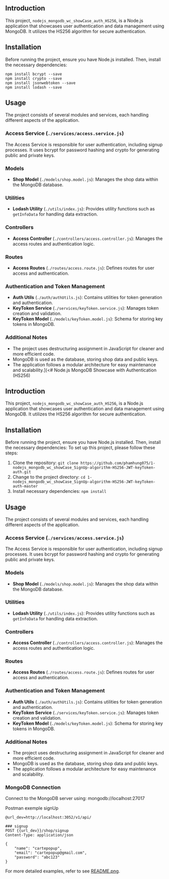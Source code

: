 ## Introduction

This project, `nodejs_mongodb_wc_showCase_auth_HS256`, is a Node.js application that showcases user authentication and data management using MongoDB. It utilizes the HS256 algorithm for secure authentication.

## Installation

Before running the project, ensure you have Node.js installed. Then, install the necessary dependencies:


``` 
npm install bcrypt --save 
npm install crypto --save    
npm install jsonwebtoken --save 
npm install lodash --save
````

## Usage

The project consists of several modules and services, each handling different aspects of the application.

### Access Service (`./services/access.service.js`)

The Access Service is responsible for user authentication, including signup processes. It uses bcrypt for password hashing and crypto for generating public and private keys.

### Models

- **Shop Model** (`./models/shop.model.js`): Manages the shop data within the MongoDB database.

### Utilities

- **Lodash Utility** (`./utils/index.js`): Provides utility functions such as `getInfoData` for handling data extraction.

### Controllers

- **Access Controller** (`./controllers/access.controller.js`): Manages the access routes and authentication logic.

### Routes

- **Access Routes** (`./routes/access.route.js`): Defines routes for user access and authentication.

### Authentication and Token Management

- **Auth Utils** (`./auth/authUtils.js`): Contains utilities for token generation and authentication.
- **KeyToken Service** (`./services/keyToken.service.js`): Manages token creation and validation.
- **KeyToken Model** (`./models/keyToken.model.js`): Schema for storing key tokens in MongoDB.

### Additional Notes

- The project uses destructuring assignment in JavaScript for cleaner and more efficient code.
- MongoDB is used as the database, storing shop data and public keys.
- The application follows a modular architecture for easy maintenance and scalability.](<# Node.js MongoDB Showcase with Authentication (HS256)

## Introduction

This project, `nodejs_mongodb_wc_showCase_auth_HS256`, is a Node.js application that showcases user authentication and data management using MongoDB. It utilizes the HS256 algorithm for secure authentication.

## Installation

Before running the project, ensure you have Node.js installed. Then, install the necessary dependencies:
To set up this project, please follow these steps:

1. Clone the repository: `git clone https://github.com/phamhung075/1-nodejs_mongodb_wc_showCase_SignUp-algorithm-HS256-JWT-keyToken-auth.git`
2. Change to the project directory: `cd 1-nodejs_mongodb_wc_showCase_SignUp-algorithm-HS256-JWT-keyToken-auth-master`
3. Install necessary dependencies: `npm install`


## Usage

The project consists of several modules and services, each handling different aspects of the application.

### Access Service (`./services/access.service.js`)

The Access Service is responsible for user authentication, including signup processes. It uses bcrypt for password hashing and crypto for generating public and private keys.

### Models

- **Shop Model** (`./models/shop.model.js`): Manages the shop data within the MongoDB database.

### Utilities

- **Lodash Utility** (`./utils/index.js`): Provides utility functions such as `getInfoData` for handling data extraction.

### Controllers

- **Access Controller** (`./controllers/access.controller.js`): Manages the access routes and authentication logic.

### Routes

- **Access Routes** (`./routes/access.route.js`): Defines routes for user access and authentication.

### Authentication and Token Management

- **Auth Utils** (`./auth/authUtils.js`): Contains utilities for token generation and authentication.
- **KeyToken Service** (`./services/keyToken.service.js`): Manages token creation and validation.
- **KeyToken Model** (`./models/keyToken.model.js`): Schema for storing key tokens in MongoDB.

### Additional Notes

- The project uses destructuring assignment in JavaScript for cleaner and more efficient code.
- MongoDB is used as the database, storing shop data and public keys.
- The application follows a modular architecture for easy maintenance and scalability.
### MongoDB Connection
Connect to the MongoDB server using: mongodb://localhost:27017

Postman exemple signUp
```
@url_dev=http://localhost:3052/v1/api/

### signup
POST {{url_dev}}/shop/signup
Content-Type: application/json

{
    "name": "cartepopup",
    "email": "cartepopup@gmail.com",
    "password": "abc123"
}
```

For more detailed examples, refer to see [README.png](./README.png).
